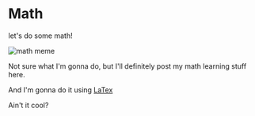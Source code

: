 # Math

let's do some math!

![math meme](https://media.makeameme.org/created/lets-do-all-02475b8932.jpg "do math")

Not sure what I'm gonna do, but I'll definitely post my math learning stuff here.

And I'm gonna do it using [LaTex](https://en.wikipedia.org/wiki/LaTeX)

Ain't it cool?
